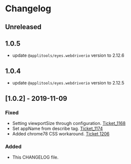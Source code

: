 # Changelog

## Unreleased


## 1.0.5

- update `@applitools/eyes.webdriverio` version to 2.12.6

## 1.0.4

- update `@applitools/eyes.webdriverio` version to 2.12.5

## [1.0.2] - 2019-11-09 
### Fixed
- Setting viewportSize through configuration. [Ticket_1168](https://trello.com/c/yPqI3erm)
- Set appName from describe tag. [Ticket_1174](https://trello.com/c/gIlKtwZU)
- Added chrome78 CSS workaround. [Ticket 1206](https://trello.com/c/euVqe1Sv)
### Added
- This CHANGELOG file.

